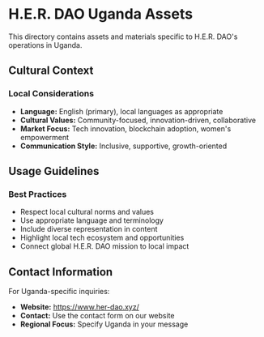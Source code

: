 # H.E.R. DAO Uganda Assets

This directory contains assets and materials specific to H.E.R. DAO's operations in Uganda.


## Cultural Context

### Local Considerations
- **Language:** English (primary), local languages as appropriate
- **Cultural Values:** Community-focused, innovation-driven, collaborative
- **Market Focus:** Tech innovation, blockchain adoption, women's empowerment
- **Communication Style:** Inclusive, supportive, growth-oriented

## Usage Guidelines

### Best Practices
- Respect local cultural norms and values
- Use appropriate language and terminology
- Include diverse representation in content
- Highlight local tech ecosystem and opportunities
- Connect global H.E.R. DAO mission to local impact

## Contact Information

For Uganda-specific inquiries:
- **Website:** https://www.her-dao.xyz/
- **Contact:** Use the contact form on our website
- **Regional Focus:** Specify Uganda in your message
